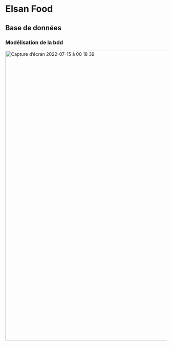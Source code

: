 # Elsan Food

## Base de données

### Modélisation de la bdd

<img width="906" alt="Capture d’écran 2022-07-15 à 00 18 39" src="https://user-images.githubusercontent.com/72305375/179116125-83df01c6-1a5d-4bdd-b50a-ff947f9b422e.png">
